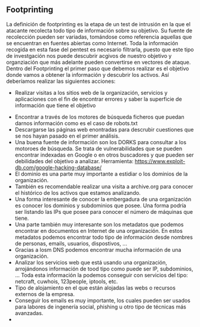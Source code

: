 ## Footprinting

La definición de footprinting es la etapa de un test de intrusión en la que el atacante recolecta todo tipo de información 
sobre su objetivo. Su fuente de recolección pueden ser variadas, tomándose como referencia aquellas que se encuentran en 
fuentes abiertas como Internet.
Toda la información recogida en esta fase del pentest es necesario filtrarla, puesto que este tipo de investgación nos puede
descubrir acgivos de nuestro objetivo y organziación que más adelante pueden convertirse en vectores de ataque.
Dentro del Footprinting el primer paso que debemos realizar es el objetivo donde vamos a obtener la información y descubrir
los activos.
Así deberíamos realizar las siguientes acciones:
* Realizar visitas a los sitios web de la organización, servicios y aplicaciones con el fin de encontrar errores y saber 
la superficie de información que tiene el objetivo
- Encontrar a través de los motores de búsqueda ficheros que puedan darnos información como es el caso de robots.txt
- Descargarse las páginas web enontradas para descrubir cuestiones que se nos hayan pasado en el primer análisis.
- Una buena fuente de información son los DORKS para consultar a los motoroes de búsqueda. Se trata de vulnerabilidades que 
se pueden encontrar indexadas en Google o en otros buscadores y que pueden ser debilidades del objetivo a analizar.
Herramienta: 
<https://www.exploit-db.com/google-hacking-database/>
- El dominio es una parte muy importante a estidiar o los dominios de la organización.
- También es recomendable realizar una visita a archive.org para conocer el histórico de los activos que estamos analizando.
- Una forma interesante de conocer la embergadura de una organización es conocer los dominios y subdominios que posee. Una 
forma podría ser listando las IPs que posee para conocer el número de máquinas que tiene.
- Una parte también muy interesante son los metadatos que podemos encontrar en documentos en Internet de una organización. En 
estos metadatos podemos encontrar todo tipo de información desde nombres de personas, emails, usuarios, dispostivos, ...
- Gracias a losm DNS podemos encontrar mucha información de una organización.
- Analizar los servicios web que está usando una organización, arrojándonos información de tood tipo como puede ser IP, 
subdominios, ... Toda esta información la podemos conseguir con servicios del tipo: netcraft, cuwhois, 123people, iptools, etc.
- Tipo de alojamiento en el que están alojadas las webs o recursos externos de la empresa.
- Conseguir los emails es muy importante, los cuales pueden ser usados para labores de ingenería social, phishing u otro tipo
de técnicas más avanzadas.
- 
